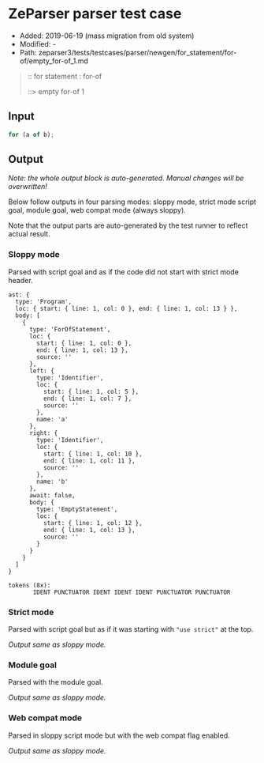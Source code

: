 # ZeParser parser test case

- Added: 2019-06-19 (mass migration from old system)
- Modified: -
- Path: zeparser3/tests/testcases/parser/newgen/for_statement/for-of/empty_for-of_1.md

> :: for statement : for-of
>
> ::> empty for-of 1

## Input

`````js
for (a of b);
`````

## Output

_Note: the whole output block is auto-generated. Manual changes will be overwritten!_

Below follow outputs in four parsing modes: sloppy mode, strict mode script goal, module goal, web compat mode (always sloppy).

Note that the output parts are auto-generated by the test runner to reflect actual result.

### Sloppy mode

Parsed with script goal and as if the code did not start with strict mode header.

`````
ast: {
  type: 'Program',
  loc: { start: { line: 1, col: 0 }, end: { line: 1, col: 13 } },
  body: [
    {
      type: 'ForOfStatement',
      loc: {
        start: { line: 1, col: 0 },
        end: { line: 1, col: 13 },
        source: ''
      },
      left: {
        type: 'Identifier',
        loc: {
          start: { line: 1, col: 5 },
          end: { line: 1, col: 7 },
          source: ''
        },
        name: 'a'
      },
      right: {
        type: 'Identifier',
        loc: {
          start: { line: 1, col: 10 },
          end: { line: 1, col: 11 },
          source: ''
        },
        name: 'b'
      },
      await: false,
      body: {
        type: 'EmptyStatement',
        loc: {
          start: { line: 1, col: 12 },
          end: { line: 1, col: 13 },
          source: ''
        }
      }
    }
  ]
}

tokens (8x):
       IDENT PUNCTUATOR IDENT IDENT IDENT PUNCTUATOR PUNCTUATOR
`````

### Strict mode

Parsed with script goal but as if it was starting with `"use strict"` at the top.

_Output same as sloppy mode._

### Module goal

Parsed with the module goal.

_Output same as sloppy mode._

### Web compat mode

Parsed in sloppy script mode but with the web compat flag enabled.

_Output same as sloppy mode._
